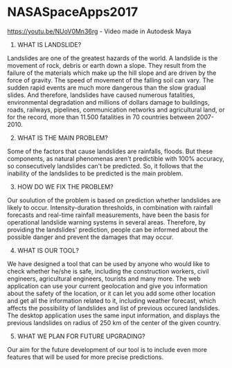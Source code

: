 # NASASpaceApps2017

https://youtu.be/NUoV0Mn36rg - Video made in Autodesk Maya

1. WHAT IS LANDSLIDE?

Landslides are one of the greatest hazards of the world. A landslide is the movement of rock, debris or earth down a slope. They result from the failure of 
the materials which make up the hill slope and are driven by the force of gravity. The speed of movement of the falling soil can vary. The sudden rapid events 
are much more dangerous than the slow gradual slides. And therefore, landslides have caused numerous fatalities, environmental degradation and millions of dollars 
damage to buildings, roads, railways, pipelines, communication networks and agricultural land, or for the record, more than 11.500 fatalities in 70 countries 
between 2007-2010.

2. WHAT IS THE MAIN PROBLEM?

Some of the factors that cause landslides are rainfalls, floods. But these components, as natural phenomenas aren't predictible with 100% accuracy, so consecutively 
landslides can't be predicted. So, it follows that the inability of the landslides to be predicted is the main problem.

3. HOW DO WE FIX THE PROBLEM?

Our soulution of the problem is based on prediction whether landslides are likely to occur. Intensity-duration thresholds, in combination with rainfall forecasts 
and real-time rainfall measurements, have been the basis for operational landslide warning systems in several areas. Therefore, by providing the landslides'
prediction, people can be informed about the possible danger and prevent the damages that may occur.

4. WHAT IS OUR TOOL?

We have designed a tool that can be used by anyone who would like to check whether he/she is safe, including the construction workers, civil engineers, agricultural
engineers, tourists and many more. The web application can use your current geolocation and give you information about the safety of the location, or it can let you
add some other location and get all the information related to it, including weather forecast, which affects the possibility of landslides and list of previous occured
 landslides. The desktop application uses the same input information, and displays the previous landslides on radius of 250 km of the center of the given country.

5. WHAT WE PLAN FOR FUTURE UPGRADING?

Our aim for the future development of our tool is to include even more features that will be used for more precise predictions.
